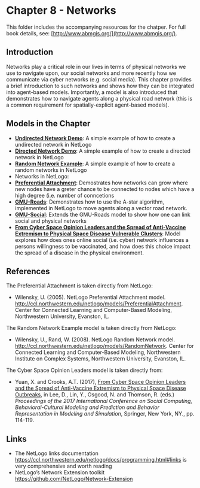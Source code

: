 # Chapter 8 - Networks

This folder includes the accompanying resources for the chatper. For full book details, see: [http://www.abmgis.org/](http://www.abmgis.org/).

## Introduction

Networks play a critical role in our lives in terms of physical networks we use to navigate upon, our social networks and more recently how we communicate via cyber networks (e.g. social media). This chapter provides a brief introduction to such networks and shows how they can be integrated into agent-based models. Importantly, a model is also introduced that demonstrates how to navigate agents along a physical road network (this is a common requirement for spatially-explicit agent-based models). 

## Models in the Chapter

* **[Undirected Network Demo](Models)**: A simple example of how to create a undirected network in NetLogo
* **[Directed Network Demo](Models)**: A simple example of how to create a directed network in NetLogo
* **[Random Network Example](Models)**: A simple example of how to create a random networks in NetLogo
* Networks in NetLogo:
* **[Preferential Attachment](Models)**: Demostrates how networks can grow where new nodes have a greter chance to be connected to nodes which have a high degree (i.e. number of conncetions
* **[GMU-Roads](Models/GMU-Roads)**: Demonstrates how to use the A-star algorithm, implemented in NetLogo to move agents along a vector road network.
* **[GMU-Social](Models/GMU-Social])**: Extends the GMU-Roads model to show how one can link social and physical networks 
* **[From Cyber Space Opinion Leaders and the Spread of Anti-Vaccine Extremism to Physical Space Disease Vulnerable Clusters](Models)**: Model explores how does ones online social (i.e. cyber) network influences a persons willingness to be vaccinated, and how does this choice impact the spread of a disease in the physical environment.

## References

The Preferential Attachment is taken directly from NetLogo:

* Wilensky, U. (2005). NetLogo Preferential Attachment model. <http://ccl.northwestern.edu/netlogo/models/PreferentialAttachment>. Center for Connected Learning and Computer-Based Modeling, Northwestern University, Evanston, IL.

The Random Network Example model is taken directly from NetLogo:

* Wilensky, U., Rand, W. (2008). NetLogo Random Network model. <http://ccl.northwestern.edu/netlogo/models/RandomNetwork>. Center for Connected Learning and Computer-Based Modeling, Northwestern Institute on Complex Systems, Northwestern University, Evanston, IL.

The Cyber Space Opinion Leaders model is taken directly from:

* Yuan, X. and Crooks, A.T. (2017), [From Cyber Space Opinion Leaders and the Spread of Anti-Vaccine Extremism to Physical Space Disease Outbreaks](https://link.springer.com/chapter/10.1007/978-3-319-60240-0_14), in Lee, D., Lin, Y., Osgood, N. and Thomson, R. (eds.) *Proceedings of the 2017 International Conference on Social Computing, Behavioral-Cultural Modeling and Prediction and Behavior Representation in Modeling and Simulation*, Springer, New York, NY., pp. 114-119.

## Links

* The NetLogo links documentation <https://ccl.northwestern.edu/netlogo/docs/programming.html#links> is very comprehensive and worth reading
* NetLogo’s Network Extension toolkit <https://github.com/NetLogo/Network-Extension>